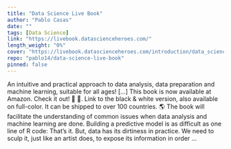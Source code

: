 ```yaml
---
title: "Data Science Live Book"
author: "Pablo Casas"
date: ""
tags: [Data Science]
link: "https://livebook.datascienceheroes.com/"
length_weight: "0%"
cover: "https://livebook.datascienceheroes.com/introduction/data_science_live_book_cover.png"
repo: "pablo14/data-science-live-book"
pinned: false
---
```


An intuitive and practical approach to data analysis, data preparation and machine learning, suitable for all ages! [...] This book is now available at Amazon. Check it out! 📗 🚀. Link to the black & white version, also available on full-color. It can be shipped to over 100 countries. 🌎 The book will facilitate the understanding of common issues when data analysis and machine learning are done. Building a predictive model is as difficult as one line of R code: That’s it. But, data has its dirtiness in practice. We need to sculp it, just like an artist does, to expose its information in order ...
